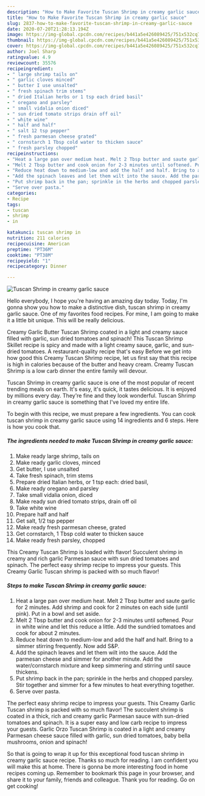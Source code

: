 ```yaml
---
description: "How to Make Favorite Tuscan Shrimp in creamy garlic sauce"
title: "How to Make Favorite Tuscan Shrimp in creamy garlic sauce"
slug: 2837-how-to-make-favorite-tuscan-shrimp-in-creamy-garlic-sauce
date: 2020-07-20T21:28:13.194Z
image: https://img-global.cpcdn.com/recipes/b441a5e426089425/751x532cq70/tuscan-shrimp-in-creamy-garlic-sauce-recipe-main-photo.jpg
thumbnail: https://img-global.cpcdn.com/recipes/b441a5e426089425/751x532cq70/tuscan-shrimp-in-creamy-garlic-sauce-recipe-main-photo.jpg
cover: https://img-global.cpcdn.com/recipes/b441a5e426089425/751x532cq70/tuscan-shrimp-in-creamy-garlic-sauce-recipe-main-photo.jpg
author: Joel Sharp
ratingvalue: 4.9
reviewcount: 35576
recipeingredient:
- " large shrimp tails on"
- " garlic cloves minced"
- " butter I use unsalted"
- " fresh spinach trim stems"
- " dried Italian herbs or 1 tsp each dried basil"
- " oregano and parsley"
- " small vidalia onion diced"
- " sun dried tomato strips drain off oil"
- " white wine"
- " half and half"
- " salt 12 tsp pepper"
- " fresh parmesan cheese grated"
- " cornstarch 1 Tbsp cold water to thicken sauce"
- " fresh parsley chopped"
recipeinstructions:
- "Heat a large pan over medium heat. Melt 2 Tbsp butter and saute garlic for 2 minutes. Add shrimp and cook for 2 minutes on each side (until pink). Put in a bowl and set aside."
- "Melt 2 Tbsp butter and cook onion for 2-3 minutes until softened. Pour in white wine and let this reduce a little. Add the sundried tomatoes and cook for about 2 minutes."
- "Reduce heat down to medium-low and add the half and half. Bring to a simmer stirring frequently. Now add S&amp;P."
- "Add the spinach leaves and let them wilt into the sauce. Add the parmesan cheese and simmer for another minute. Add the water/cornstarch mixture and keep simmering and stirring until sauce thickens."
- "Put shrimp back in the pan; sprinkle in the herbs and chopped parsley. Stir together and simmer for a few minutes to heat everything together."
- "Serve over pasta."
categories:
- Recipe
tags:
- tuscan
- shrimp
- in

katakunci: tuscan shrimp in 
nutrition: 211 calories
recipecuisine: American
preptime: "PT36M"
cooktime: "PT38M"
recipeyield: "1"
recipecategory: Dinner

---
```



![Tuscan Shrimp in creamy garlic sauce](https://img-global.cpcdn.com/recipes/b441a5e426089425/751x532cq70/tuscan-shrimp-in-creamy-garlic-sauce-recipe-main-photo.jpg)

Hello everybody, I hope you're having an amazing day today. Today, I'm gonna show you how to make a distinctive dish, tuscan shrimp in creamy garlic sauce. One of my favorites food recipes. For mine, I am going to make it a little bit unique. This will be really delicious.

Creamy Garlic Butter Tuscan Shrimp coated in a light and creamy sauce filled with garlic, sun dried tomatoes and spinach! This Tuscan Shrimp Skillet recipe is spicy and made with a light creamy sauce, garlic, and sun-dried tomatoes. A restaurant-quality recipe that&#39;s easy Before we get into how good this Creamy Tuscan Shrimp recipe, let us first say that this recipe is high in calories because of the butter and heavy cream. Creamy Tuscan Shrimp is a low carb dinner the entire family will devour.

Tuscan Shrimp in creamy garlic sauce is one of the most popular of recent trending meals on earth. It's easy, it's quick, it tastes delicious. It is enjoyed by millions every day. They're fine and they look wonderful. Tuscan Shrimp in creamy garlic sauce is something that I've loved my entire life.


To begin with this recipe, we must prepare a few ingredients. You can cook tuscan shrimp in creamy garlic sauce using 14 ingredients and 6 steps. Here is how you cook that.

<!--inarticleads1-->

##### The ingredients needed to make Tuscan Shrimp in creamy garlic sauce:

1. Make ready  large shrimp, tails on
1. Make ready  garlic cloves, minced
1. Get  butter, I use unsalted
1. Take  fresh spinach, trim stems
1. Prepare  dried Italian herbs, or 1 tsp each: dried basil,
1. Make ready  oregano and parsley
1. Take  small vidalia onion, diced
1. Make ready  sun dried tomato strips, drain off oil
1. Take  white wine
1. Prepare  half and half
1. Get  salt, 1/2 tsp pepper
1. Make ready  fresh parmesan cheese, grated
1. Get  cornstarch, 1 Tbsp cold water to thicken sauce
1. Make ready  fresh parsley, chopped


This Creamy Tuscan Shrimp is loaded with flavor! Succulent shrimp in creamy and rich garlic Parmesan sauce with sun dried tomatoes and spinach. The perfect easy shrimp recipe to impress your guests. This Creamy Garlic Tuscan shrimp is packed with so much flavor! 

<!--inarticleads2-->

##### Steps to make Tuscan Shrimp in creamy garlic sauce:

1. Heat a large pan over medium heat. Melt 2 Tbsp butter and saute garlic for 2 minutes. Add shrimp and cook for 2 minutes on each side (until pink). Put in a bowl and set aside.
1. Melt 2 Tbsp butter and cook onion for 2-3 minutes until softened. Pour in white wine and let this reduce a little. Add the sundried tomatoes and cook for about 2 minutes.
1. Reduce heat down to medium-low and add the half and half. Bring to a simmer stirring frequently. Now add S&amp;P.
1. Add the spinach leaves and let them wilt into the sauce. Add the parmesan cheese and simmer for another minute. Add the water/cornstarch mixture and keep simmering and stirring until sauce thickens.
1. Put shrimp back in the pan; sprinkle in the herbs and chopped parsley. Stir together and simmer for a few minutes to heat everything together.
1. Serve over pasta.


The perfect easy shrimp recipe to impress your guests. This Creamy Garlic Tuscan shrimp is packed with so much flavor! The succulent shrimp is coated in a thick, rich and creamy garlic Parmesan sauce with sun-dried tomatoes and spinach. It is a super easy and low carb recipe to impress your guests. Garlic Orzo Tuscan Shrimp is coated in a light and creamy Parmesan cheese sauce filled with garlic, sun dried tomatoes, baby bella mushrooms, onion and spinach! 

So that is going to wrap it up for this exceptional food tuscan shrimp in creamy garlic sauce recipe. Thanks so much for reading. I am confident you will make this at home. There is gonna be more interesting food in home recipes coming up. Remember to bookmark this page in your browser, and share it to your family, friends and colleague. Thank you for reading. Go on get cooking!
